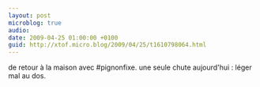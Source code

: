 ```yaml
---
layout: post
microblog: true
audio: 
date: 2009-04-25 01:00:00 +0100
guid: http://xtof.micro.blog/2009/04/25/t1610798064.html
---
```

de retour à la maison avec #pignonfixe. une seule chute aujourd'hui : léger mal au dos.
